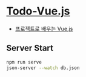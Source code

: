 # [Todo-Vue.js](https://github.com/ymiru0324/Todo-Vue.js)
* [프로젝트로 배우는 Vue.js](https://www.inflearn.com/course/vue-%EA%B8%B0%EC%B4%88-%EC%9D%B5%ED%9E%88%EA%B8%B0)

## Server Start
``` bash
npm run serve
json-server --watch db.json
```
